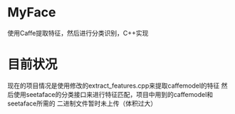 # MyFace
使用Caffe提取特征，然后进行分类识别，C++实现
# 目前状况
现在的项目情况是使用修改的extract_features.cpp来提取caffemodel的特征
然后使用seetaface的分类接口来进行特征匹配，项目中用到的caffemodel和seetaface所需的
二进制文件暂时未上传（体积过大） 